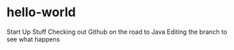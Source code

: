 # hello-world
Start Up Stuff
Checking out Github on the road to Java
Editing the branch to see what happens
